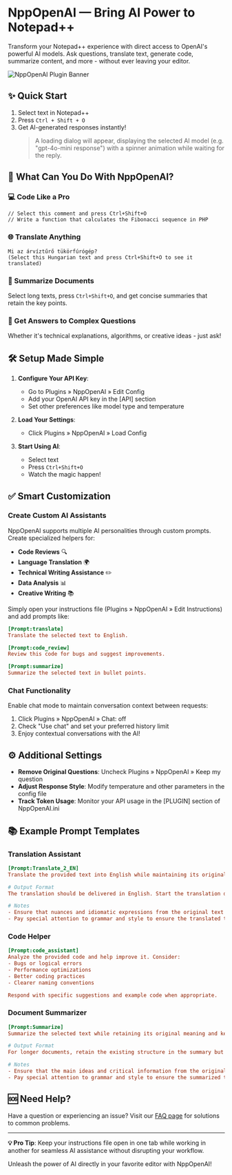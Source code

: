 # NppOpenAI — Bring AI Power to Notepad++

Transform your Notepad++ experience with direct access to OpenAI's powerful AI models. Ask questions, translate text, generate code, summarize content, and more - without ever leaving your editor.

![NppOpenAI Plugin Banner](https://github.com/Krazal/nppopenai/raw/master/src/Resources/toolbar_icon_chat_32x32.ico)

## ✨ Quick Start

1. Select text in Notepad++
2. Press `Ctrl + Shift + O`
3. Get AI-generated responses instantly!
   > A loading dialog will appear, displaying the selected AI model (e.g. "gpt-4o-mini response") with a spinner animation while waiting for the reply.

## 🚀 What Can You Do With NppOpenAI?

### 💻 Code Like a Pro

```
// Select this comment and press Ctrl+Shift+O
// Write a function that calculates the Fibonacci sequence in PHP
```

### 🌐 Translate Anything

```
Mi az árvíztűrő tükörfúrógép?
(Select this Hungarian text and press Ctrl+Shift+O to see it translated)
```

### 📝 Summarize Documents

Select long texts, press `Ctrl+Shift+O`, and get concise summaries that retain the key points.

### 🤔 Get Answers to Complex Questions

Whether it's technical explanations, algorithms, or creative ideas - just ask!

## 🛠️ Setup Made Simple

1. **Configure Your API Key**:

   - Go to Plugins » NppOpenAI » Edit Config
   - Add your OpenAI API key in the [API] section
   - Set other preferences like model type and temperature

2. **Load Your Settings**:

   - Click Plugins » NppOpenAI » Load Config

3. **Start Using AI**:
   - Select text
   - Press `Ctrl+Shift+O`
   - Watch the magic happen!

## ✅ Smart Customization

### Create Custom AI Assistants

NppOpenAI supports multiple AI personalities through custom prompts. Create specialized helpers for:

- **Code Reviews** 🔍
- **Language Translation** 🌍
- **Technical Writing Assistance** ✏️
- **Data Analysis** 📊
- **Creative Writing** 📚

Simply open your instructions file (Plugins » NppOpenAI » Edit Instructions) and add prompts like:

```ini
[Prompt:translate]
Translate the selected text to English.

[Prompt:code_review]
Review this code for bugs and suggest improvements.

[Prompt:summarize]
Summarize the selected text in bullet points.
```

### Chat Functionality

Enable chat mode to maintain conversation context between requests:

1. Click Plugins » NppOpenAI » Chat: off
2. Check "Use chat" and set your preferred history limit
3. Enjoy contextual conversations with the AI!

## ⚙️ Additional Settings

- **Remove Original Questions**: Uncheck Plugins » NppOpenAI » Keep my question
- **Adjust Response Style**: Modify temperature and other parameters in the config file
- **Track Token Usage**: Monitor your API usage in the [PLUGIN] section of NppOpenAI.ini

## 📚 Example Prompt Templates

### Translation Assistant

```ini
[Prompt:Translate_2_EN]
Translate the provided text into English while maintaining its original meaning, tone and layout.

# Output Format
The translation should be delivered in English. Start the translation directly without prefacing it with any additional context or commentary.

# Notes
- Ensure that nuances and idiomatic expressions from the original text are accurately translated to retain their original intent and meaning.
- Pay special attention to grammar and style to ensure the translated text is easy to read and understand.
```

### Code Helper

```ini
[Prompt:code_assistant]
Analyze the provided code and help improve it. Consider:
- Bugs or logical errors
- Performance optimizations
- Better coding practices
- Clearer naming conventions

Respond with specific suggestions and example code when appropriate.
```

### Document Summarizer

```ini
[Prompt:Summarize]
Summarize the selected text while retaining its original meaning and key points. Use dynamic reasoning to determine whether to keep the overall structure for long documents or merge the content into a single paragraph for shorter documents.

# Output Format
For longer documents, retain the existing structure in the summary but condensed. For shorter documents, deliver the summary as a single, coherent paragraph in English.

# Notes
- Ensure that the main ideas and critical information from the original text are accurately captured.
- Pay special attention to grammar and style to ensure the summarized text is easy to read and understand.
```

## 🆘 Need Help?

Have a question or experiencing an issue? Visit our [FAQ page](https://github.com/Krazal/nppopenai/wiki/FAQ) for solutions to common problems.

---

**💡 Pro Tip**: Keep your instructions file open in one tab while working in another for seamless AI assistance without disrupting your workflow.

Unleash the power of AI directly in your favorite editor with NppOpenAI!

